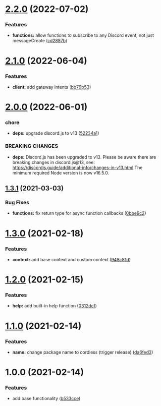 # [2.2.0](https://github.com/TomerRon/cordless/compare/v2.1.0...v2.2.0) (2022-07-02)


### Features

* **functions:** allow functions to subscribe to any Discord event, not just messageCreate ([cd2887b](https://github.com/TomerRon/cordless/commit/cd2887b1cd192af137e3d6edb25baa3e7a186586))

# [2.1.0](https://github.com/TomerRon/cordless/compare/v2.0.0...v2.1.0) (2022-06-04)


### Features

* **client:** add gateway intents ([bb79b53](https://github.com/TomerRon/cordless/commit/bb79b53f15bdb5339b1e6f279036adf425b6b1f0))

# [2.0.0](https://github.com/TomerRon/cordless/compare/v1.3.1...v2.0.0) (2022-06-01)


### chore

* **deps:** upgrade discord.js to v13 ([52234a1](https://github.com/TomerRon/cordless/commit/52234a19b3551208ef4d74f53968467f618b5f97))


### BREAKING CHANGES

* **deps:** Discord.js has been upgraded to v13.
Please be aware there are breaking changes in discord.js@13, see: https://discordjs.guide/additional-info/changes-in-v13.html
The minimum required Node version is now v16.5.0.

## [1.3.1](https://github.com/TomerRon/cordless/compare/v1.3.0...v1.3.1) (2021-03-03)


### Bug Fixes

* **functions:** fix return type for async function callbacks ([0bbe9c2](https://github.com/TomerRon/cordless/commit/0bbe9c2a93430696ffba9929c8a37337e399e319))

# [1.3.0](https://github.com/TomerRon/cordless/compare/v1.2.0...v1.3.0) (2021-02-18)


### Features

* **context:** add base context and custom context ([948c81d](https://github.com/TomerRon/cordless/commit/948c81dad39ebe3847462ac438116d130153c13a))

# [1.2.0](https://github.com/TomerRon/cordless/compare/v1.1.0...v1.2.0) (2021-02-15)


### Features

* **help:** add built-in help function ([0312dcf](https://github.com/TomerRon/cordless/commit/0312dcf7e4110e5f13346726beaca45f9030a11b))

# [1.1.0](https://github.com/TomerRon/cordless/compare/v1.0.0...v1.1.0) (2021-02-14)


### Features

* **name:** change package name to cordless (trigger release) ([da6fed3](https://github.com/TomerRon/cordless/commit/da6fed3e27a264a353076f83481c5e80b184e6ec))

# 1.0.0 (2021-02-14)


### Features

* add base functionality ([b533cce](https://github.com/TomerRon/cordless/commit/b533cce2933d7687b03ed635e0717b4a4722512c))
